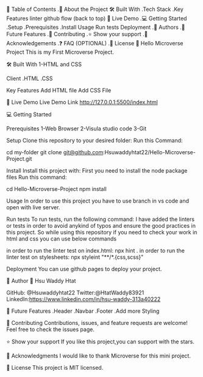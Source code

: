 📗 Table of Contents
.📖 About the Project
 🛠 Built With
 .Tech Stack
 .Key Features
  linter
  github flow
 (back to top)
🚀 Live Demo
.💻 Getting Started
.Setup
.Prerequisites
.Install
Usage
Run tests
Deployment
.👥 Authors
.🔭 Future Features
.🤝 Contributing
.⭐️ Show your support
.🙏 Acknowledgements
.❓ FAQ (OPTIONAL)
.📝 License
📖 Hello Microverse Project
   This is my First Microverse Project.

🛠 Built With
 1-HTML and CSS

Client
.HTML
.CSS

Key Features
Add HTML file
Add CSS File



🚀 Live Demo
Live Demo Link
http://127.0.0.1:5500/index.html

💻 Getting Started

Prerequisites
1-Web Browser 
2-Visula studio code
3-Git

Setup
Clone this repository to your desired folder:
Run this Command:

  cd my-folder
  git clone git@github.com:Hsuwaddyhtat22/Hello-Microverse-Project.git


Install
Install this project with:
First you need to install the node package files Run this command:

  cd Hello-Microverse-Project
  npm install


Usage
In order to use this project you have to use branch in vs code
and open with live server.

Run tests
To run tests, run the following command:
I have added the linters or tests in order to avoid anykind of typos and ensure the good practices in this project. So while using this repository if you need to check your work in html and css you can use below commands

in order to run the linter test on index.html:
 npx hint .
in order to run the linter test on stylesheets:
 npx styleint "**/*.{css,scss}"

Deployment
You can use github pages  to deploy your project.


👥 Author
👥 Hsu Waddy Htat

GitHub: @Hsuwaddyhtat22
Twitter:@HtatWaddy83921
LinkedIn:https://www.linkedin.com/in/hsu-waddy-313a40222

🔭 Future Features
 .Header
 .Navbar
 .Footer
 .Add more Styling

🤝 Contributing
Contributions, issues, and feature requests are welcome!
Feel free to check the issues page.

⭐️ Show your support
 If you like this project,you can support with the stars.

🙏 Acknowledgments
I would like to thank Microverse for this mini project.

📝 License
This project is MIT licensed.
